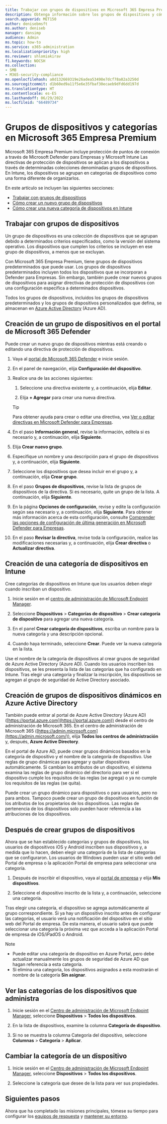 ```yaml
---
title: Trabajar con grupos de dispositivos en Microsoft 365 Empresa Premium
description: Obtenga información sobre los grupos de dispositivos y cómo aplicar directivas con Intune en Microsoft 365 Empresa Premium y aumente la protección contra ciberataques.
search.appverid: MET150
author: denisebmsft
ms.author: deniseb
manager: dansimp
audience: Admin
ms.topic: how-to
ms.service: o365-administration
ms.localizationpriority: high
ms.reviewer: shlomiakirav
f1.keywords: NOCSH
ms.collection:
- SMB
- M365-security-compliance
ms.openlocfilehash: a8d132669319e26adea53498e7dcf78a82a3250d
ms.sourcegitcommit: d1b60ed9a11f5e6e35fbaf30ecaeb9dfd6dd197d
ms.translationtype: HT
ms.contentlocale: es-ES
ms.lasthandoff: 06/29/2022
ms.locfileid: "66489734"
---
```

# <a name="device-groups-and-categories-in-microsoft-365-business-premium"></a>Grupos de dispositivos y categorías en Microsoft 365 Empresa Premium

Microsoft 365 Empresa Premium incluye protección de puntos de conexión a través de Microsoft Defender para Empresas y Microsoft Intune Las directivas de protección de dispositivos se aplican a los dispositivos a través de determinadas colecciones denominadas grupos de dispositivos. En Intune, los dispositivos se agrupan en categorías de dispositivos como una forma diferente de organizarlos. 

En este artículo se incluyen las siguientes secciones:  

- [Trabajar con grupos de dispositivos](#working-with-device-groups)
- [Cómo crear un nuevo grupo de dispositivos](#create-a-device-group-in-the-microsoft-365-defender-portal)
- [Cómo crear una nueva categoría de dispositivos en Intune](#create-a-device-category-in-intune)

## <a name="working-with-device-groups"></a>Trabajar con grupos de dispositivos

Un grupo de dispositivos es una colección de dispositivos que se agrupan debido a determinados criterios especificados, como la versión del sistema operativo. Los dispositivos que cumplen los criterios se incluyen en ese grupo de dispositivos, a menos que se excluyan.

Con Microsoft 365 Empresa Premium, tiene grupos de dispositivos predeterminados que puede usar. Los grupos de dispositivos predeterminados incluyen todos los dispositivos que se incorporan a Defender para Empresas. Sin embargo, también puede crear nuevos grupos de dispositivos para asignar directivas de protección de dispositivos con una configuración específica a determinados dispositivos.

Todos los grupos de dispositivos, incluidos los grupos de dispositivos predeterminados y los grupos de dispositivos personalizados que defina, se almacenan en [Azure Active Directory](/azure/active-directory/fundamentals/active-directory-whatis) (Azure AD).

## <a name="create-a-device-group-in-the-microsoft-365-defender-portal"></a>Creación de un grupo de dispositivos en el portal de Microsoft 365 Defender

Puede crear un nuevo grupo de dispositivos mientras está creando o editando una directiva de protección de dispositivos.

1. Vaya al [portal de Microsoft 365 Defender](https://security.microsoft.com) e inicie sesión.

2. En el panel de navegación, elija **Configuración del dispositivo**.

3. Realice una de las acciones siguientes:

    1. Seleccione una directiva existente y, a continuación, elija **Editar**.

    2. Elija **+ Agregar** para crear una nueva directiva.

    > [!TIP]
    > Para obtener ayuda para crear o editar una directiva, vea [Ver o editar directivas en Microsoft Defender para Empresas](m365bp-view-edit-create-mdb-policies.md).

4. En el paso **Información general**, revise la información, edítela si es necesario y, a continuación, elija **Siguiente**.

5. Elija **Crear nuevo grupo**.

6. Especifique un nombre y una descripción para el grupo de dispositivos y, a continuación, elija **Siguiente**.

7. Seleccione los dispositivos que desea incluir en el grupo y, a continuación, elija **Crear grupo**.

8. En el paso **Grupos de dispositivos**, revise la lista de grupos de dispositivos de la directiva. Si es necesario, quite un grupo de la lista. A continuación, elija **Siguiente**.

9. En la página **Opciones de configuración**, revise y edite la configuración según sea necesario y, a continuación, elija **Siguiente**. Para obtener más información acerca de esta configuración, consulte [Comprender las opciones de configuración de última generación en Microsoft Defender para Empresas](../security/defender-business/mdb-next-gen-configuration-settings.md).

10. En el paso **Revisar la directiva**, revise toda la configuración, realice las modificaciones necesarias y, a continuación, elija **Crear directiva** o **Actualizar directiva**.

## <a name="create-a-device-category-in-intune"></a>Creación de una categoría de dispositivos en Intune

Cree categorías de dispositivos en Intune que los usuarios deben elegir cuando inscriban un dispositivo.

1. Inicie sesión en el [centro de administración de Microsoft Endpoint Manager](https://endpoint.microsoft.com).

2. Seleccione **Dispositivos** > **Categorías de dispositivo** > **Crear categoría de dispositivo** para agregar una nueva categoría.

3. En el panel **Crear categoría de dispositivos**, escriba un nombre para la nueva categoría y una descripción opcional.

4. Cuando haya terminado, seleccione **Crear**. Puede ver la nueva categoría en la lista.

Use el nombre de la categoría de dispositivos al crear grupos de seguridad de Azure Active Directory (Azure AD). Cuando los usuarios inscriben los dispositivos, se les presenta la lista de las categorías que ha configurado en Intune. Tras elegir una categoría y finalizar la inscripción, los dispositivos se agregan al grupo de seguridad de Active Directory asociado.

## <a name="create-dynamic-device-groups-in-azure-active-directory"></a>Creación de grupos de dispositivos dinámicos en Azure Active Directory

También puede entrar al portal de Azure Active Directory (Azure AD) ([https://portal.azure.com](https://portal.azure.com)) desde el centro de administración de Microsoft 365. En el centro de administración de Microsoft 365 ([https://admin.microsoft.com](https://admin.microsoft.com/)), elija **Todos los centros de administración** y, después, **Azure Active Directory**.

En el portal de Azure AD, puede crear grupos dinámicos basados en la categoría de dispositivo y el nombre de la categoría de dispositivo. Use reglas de grupo dinámicas para agregar y quitar dispositivos automáticamente. Si cambian los atributos de un dispositivo, el sistema examina las reglas de grupo dinámico del directorio para ver si el dispositivo cumple los requisitos de las reglas (se agrega) o ya no cumple los requisitos de las reglas (se quita).

Puede crear un grupo dinámico para dispositivos o para usuarios, pero no para ambos. Tampoco puede crear un grupo de dispositivos en función de los atributos de los propietarios de los dispositivos. Las reglas de pertenencia de los dispositivos solo pueden hacer referencia a las atribuciones de los dispositivos. 

## <a name="after-device-groups-are-created"></a>Después de crear grupos de dispositivos

Ahora que se han establecido categorías y grupos de dispositivos, los usuarios de dispositivos iOS y Android inscriben sus dispositivos y, a medida que lo hacen, deben elegir una categoría de la lista de categorías que se configuraron. Los usuarios de Windows pueden usar el sitio web del Portal de empresa o la aplicación Portal de empresa para seleccionar una categoría.

1. Después de inscribir el dispositivo, vaya al [portal de empresa](https://portal.microsoft.com) y elija **Mis dispositivos**.

2. Seleccione el dispositivo inscrito de la lista y, a continuación, seleccione una categoría.

Tras elegir una categoría, el dispositivo se agrega automáticamente al grupo correspondiente. Si ya hay un dispositivo inscrito antes de configurar las categorías, el usuario verá una notificación del dispositivo en el sitio web del Portal de empresa. De esta manera, el usuario sabrá que puede seleccionar una categoría la próxima vez que acceda a la aplicación Portal de empresa de iOS/iPadOS o Android.

> [!NOTE]
> - Puede editar una categoría de dispositivo en Azure Portal, pero debe actualizar manualmente los grupos de seguridad de Azure AD que hagan referencia a esta categoría.
> - Si elimina una categoría, los dispositivos asignados a esta mostrarán el nombre de la categoría **Sin asignar**.

## <a name="view-the-categories-of-devices-that-you-manage"></a>Ver las categorías de los dispositivos que administra

1. Inicie sesión en el [Centro de administración de Microsoft Endpoint Manager](https://endpoint.microsoft.com), seleccione **Dispositivos** > **Todos los dispositivos**.

2. En la lista de dispositivos, examine la columna **Categoría de dispositivo**.

3. Si no se muestra la columna Categoría del dispositivo, seleccione **Columnas** > **Categoría** > **Aplicar**.

## <a name="change-the-category-of-a-device"></a>Cambiar la categoría de un dispositivo

1. Inicie sesión en el [Centro de administración de Microsoft Endpoint Manager](https://endpoint.microsoft.com), seleccione **Dispositivos** > **Todos los dispositivos**. 

2. Seleccione la categoría que desee de la lista para ver sus propiedades.

## <a name="next-steps"></a>Siguientes pasos

Ahora que ha completado las misiones principales, tómese su tiempo para configurar los [equipos de respuesta](m365bp-security-incident-management.md) y [mantener su entorno](m365bp-maintain-environment.md).
